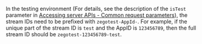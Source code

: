 <div class="mk-hint">


In the testing environment (For details, see 
the description of the `isTest` parameter in [Accessing server APIs - Common request parameters](9781#2_1)), the stream IDs need to be prefixed with `zegotest-AppId-`. For example, if the unique part of the stream ID is `test` and the AppID is `123456789`, then the full stream ID should be `zegotest-123456789-test`. 
</div>








